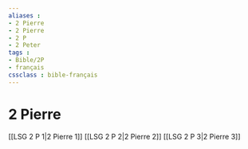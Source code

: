 ```yaml
---
aliases : 
- 2 Pierre
- 2 Pierre
- 2 P
- 2 Peter
tags : 
- Bible/2P
- français
cssclass : bible-français
---
```


# 2 Pierre

[[LSG 2 P 1|2 Pierre 1]]
[[LSG 2 P 2|2 Pierre 2]]
[[LSG 2 P 3|2 Pierre 3]]
